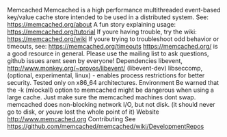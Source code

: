 Memcached Memcached is a high performance multithreaded event-based key/value cache store intended to be used in a distributed system. See: https://memcached.org/about A fun story explaining usage: https://memcached.org/tutorial If youre having trouble, try the wiki: https://memcached.org/wiki If youre trying to troubleshoot odd behavior or timeouts, see: https://memcached.org/timeouts https://memcached.org/ is a good resource in general. Please use the mailing list to ask questions, github issues arent seen by everyone! Dependencies libevent, http://www.monkey.org/~provos/libevent/ (libevent-dev) libseccomp, (optional, experimental, linux) - enables process restrictions for better security. Tested only on x86_64 architectures. Environment Be warned that the -k (mlockall) option to memcached might be dangerous when using a large cache. Just make sure the memcached machines dont swap. memcached does non-blocking network I/O, but not disk. (it should never go to disk, or youve lost the whole point of it) Website http://www.memcached.org Contributing See https://github.com/memcached/memcached/wiki/DevelopmentRepos